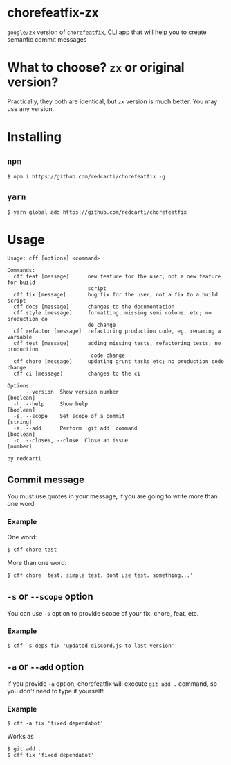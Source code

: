 # chorefeatfix-zx
[`google/zx`](https://github.com/google/zx) version of [`chorefeatfix`](https://github.com/redcarti/chorefeatfix), CLI app that will help you to create semantic commit messages

# What to choose? `zx` or original version?
Practically, they both are identical, but `zx` version is much better. You may use any version.

# Installing

## `npm`

```console
$ npm i https://github.com/redcarti/chorefeatfix -g
```

## `yarn`

```console
$ yarn global add https://github.com/redcarti/chorefeatfix
```

# Usage

```console
Usage: cff [options] <command>

Commands:
  cff feat [message]      new feature for the user, not a new feature for build
                          script
  cff fix [message]       bug fix for the user, not a fix to a build script
  cff docs [message]      changes to the documentation
  cff style [message]     formatting, missing semi colons, etc; no production co
                          de change
  cff refactor [message]  refactoring production code, eg. renaming a variable
  cff test [message]      adding missing tests, refactoring tests; no production
                           code change
  cff chore [message]     updating grunt tasks etc; no production code change
  cff ci [message]        changes to the ci

Options:
      --version  Show version number                                   [boolean]
  -h, --help     Show help                                             [boolean]
  -s, --scope    Set scope of a commit                                  [string]
  -a, --add      Perform `git add` command                             [boolean]
  -c, --closes, --close  Close an issue                                 [number]

by redcarti
```

## Commit message

You must use quotes in your message, if you are going to write more than one word.

### Example

One word:

```console
$ cff chore test
```

More than one word:

```console
$ cff chore 'test. simple test. dont use test. something...'
```

## `-s` or `--scope` option

You can use `-s` option to provide scope of your fix, chore, feat, etc.

### Example

```console
$ cff -s deps fix 'updated discord.js to last version'
```

## `-a` or `--add` option

If you provide `-a` option, chorefeatfix will execute `git add .` command, so you don't need to type it yourself!

### Example

```console
$ cff -a fix 'fixed dependabot'
```

Works as

```console
$ git add .
$ cff fix 'fixed dependabot'
```
